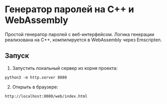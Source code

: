 # Генератор паролей на C++ и WebAssembly

Простой генератор паролей с веб-интерфейсом. Логика генерации реализована на C++, компилируется в WebAssembly через Emscripten.


## Запуск

1. Запустить локальный сервер из корня проекта:
```
python3 -m http.server 8080
```
2. Открыть в браузере:
```
http://localhost:8080/web/index.html
```